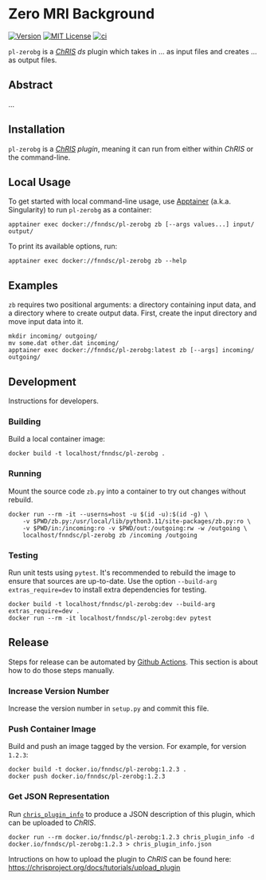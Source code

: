 # Zero MRI Background

[![Version](https://img.shields.io/docker/v/fnndsc/pl-zerobg?sort=semver)](https://hub.docker.com/r/fnndsc/pl-zerobg)
[![MIT License](https://img.shields.io/github/license/fnndsc/pl-zerobg)](https://github.com/FNNDSC/pl-zerobg/blob/main/LICENSE)
[![ci](https://github.com/FNNDSC/pl-zerobg/actions/workflows/ci.yml/badge.svg)](https://github.com/FNNDSC/pl-zerobg/actions/workflows/ci.yml)

`pl-zerobg` is a [_ChRIS_](https://chrisproject.org/)
_ds_ plugin which takes in ...  as input files and
creates ... as output files.

## Abstract

...

## Installation

`pl-zerobg` is a _[ChRIS](https://chrisproject.org/) plugin_, meaning it can
run from either within _ChRIS_ or the command-line.

## Local Usage

To get started with local command-line usage, use [Apptainer](https://apptainer.org/)
(a.k.a. Singularity) to run `pl-zerobg` as a container:

```shell
apptainer exec docker://fnndsc/pl-zerobg zb [--args values...] input/ output/
```

To print its available options, run:

```shell
apptainer exec docker://fnndsc/pl-zerobg zb --help
```

## Examples

`zb` requires two positional arguments: a directory containing
input data, and a directory where to create output data.
First, create the input directory and move input data into it.

```shell
mkdir incoming/ outgoing/
mv some.dat other.dat incoming/
apptainer exec docker://fnndsc/pl-zerobg:latest zb [--args] incoming/ outgoing/
```

## Development

Instructions for developers.

### Building

Build a local container image:

```shell
docker build -t localhost/fnndsc/pl-zerobg .
```

### Running

Mount the source code `zb.py` into a container to try out changes without rebuild.

```shell
docker run --rm -it --userns=host -u $(id -u):$(id -g) \
    -v $PWD/zb.py:/usr/local/lib/python3.11/site-packages/zb.py:ro \
    -v $PWD/in:/incoming:ro -v $PWD/out:/outgoing:rw -w /outgoing \
    localhost/fnndsc/pl-zerobg zb /incoming /outgoing
```

### Testing

Run unit tests using `pytest`.
It's recommended to rebuild the image to ensure that sources are up-to-date.
Use the option `--build-arg extras_require=dev` to install extra dependencies for testing.

```shell
docker build -t localhost/fnndsc/pl-zerobg:dev --build-arg extras_require=dev .
docker run --rm -it localhost/fnndsc/pl-zerobg:dev pytest
```

## Release

Steps for release can be automated by [Github Actions](.github/workflows/ci.yml).
This section is about how to do those steps manually.

### Increase Version Number

Increase the version number in `setup.py` and commit this file.

### Push Container Image

Build and push an image tagged by the version. For example, for version `1.2.3`:

```
docker build -t docker.io/fnndsc/pl-zerobg:1.2.3 .
docker push docker.io/fnndsc/pl-zerobg:1.2.3
```

### Get JSON Representation

Run [`chris_plugin_info`](https://github.com/FNNDSC/chris_plugin#usage)
to produce a JSON description of this plugin, which can be uploaded to _ChRIS_.

```shell
docker run --rm docker.io/fnndsc/pl-zerobg:1.2.3 chris_plugin_info -d docker.io/fnndsc/pl-zerobg:1.2.3 > chris_plugin_info.json
```

Intructions on how to upload the plugin to _ChRIS_ can be found here:
https://chrisproject.org/docs/tutorials/upload_plugin

